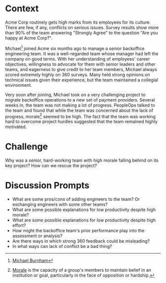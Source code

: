 # Context

Acme Corp routinely gets high marks from its employees for its culture. There are few, if any, conflicts on serious issues. Survey results show more than 90% of the team answering "Strongly Agree" to the question "Are you happy at Acme Corp?". 

Michael[^1] joined Acme six months ago to manage a senior backoffice engineering team. It was a well-regarded team whose manager had left the company on good terms. With her understanding of employees' career objectives, willingness to advocate for them with senior leaders and other teams, and eagerness to give credit to her team members, Michael always scored extremely highly on 360 surveys. Many held strong opinions on technical issues given their experience, but the team maintained a collegial environment.

Very soon after joining, Michael took on a very challenging project to migrate backoffice operations to a new set of payment providers. Several weeks in, the team was not making a lot of progress. PeopleOps talked to the team and found that while the team was concerned about the lack of progress, morale[^2] seemed to be high. The fact that the team was working hard to overcome project hurdles suggested that the team remained highly motivated.


# Challenge

Why was a senior, hard-working team with high morale falling behind on its key project? How can we rescue the project?


# Discussion Prompts

- What are some pros/cons of adding engineers to the team? Or exchanging engineers with some other teams?
- What are some possible explanations for low productivity despite high morale?
- What are some possible explanations for low productivity despite high effort?
- How might the backoffice team's prior performance play into the assessment or analysis?
- Are there ways in which strong 360 feedback could be misleading?
- In what ways can lack of conflict be a bad thing?


[^1]: [Michael Burnham](https://en.wikipedia.org/wiki/Michael_Burnham)
[^2]: [Morale](https://en.wikipedia.org/wiki/Morale) is the capacity of a group's members to maintain belief in an institution or goal, particularly in the face of opposition or hardship.
